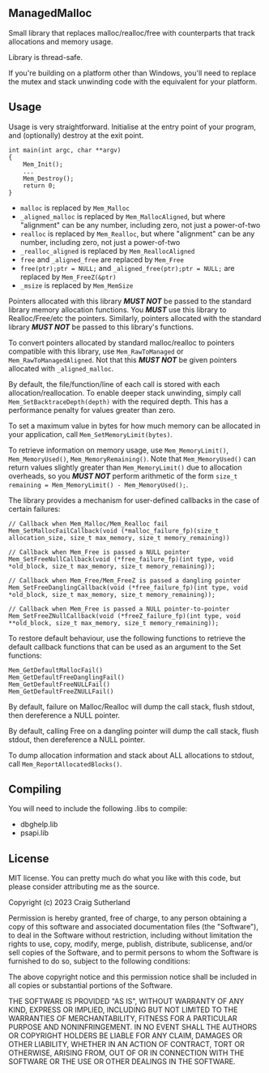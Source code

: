 ManagedMalloc
-------------

Small library that replaces malloc/realloc/free with counterparts that track allocations and memory usage.

Library is thread-safe.

If you're building on a platform other than Windows, you'll need to replace the mutex and stack unwinding code with the equivalent for your platform.

Usage
-----

Usage is very straightforward. Initialise at the entry point of your program, and (optionally) destroy at the exit point.

```
int main(int argc, char **argv)
{
    Mem_Init();
    ...
    Mem_Destroy();
    return 0;
}
```

- ```malloc``` is replaced by ```Mem_Malloc```
- ```_aligned_malloc``` is replaced by ```Mem_MallocAligned```, but where "alignment" can be any number, including zero, not just a power-of-two
- ```realloc``` is replaced by ```Mem_Realloc```, but where "alignment" can be any number, including zero, not just a power-of-two
- ```_realloc_aligned``` is replaced by ```Mem_ReallocAligned```
- ```free``` and ```_aligned_free``` are replaced by ```Mem_Free```
- ```free(ptr);ptr = NULL;``` and ```_aligned_free(ptr);ptr = NULL;``` are replaced by ```Mem_FreeZ(&ptr)```
- ```_msize``` is replaced by ```Mem_MemSize```

Pointers allocated with this library ***MUST NOT*** be passed to the standard library memory allocation functions. You ***MUST*** use this library to Realloc/Free/etc the pointers. Similarly, pointers allocated with the standard library ***MUST NOT*** be passed to this library's functions.

To convert pointers allocated by standard malloc/realloc to pointers compatible with this library, use ```Mem_RawToManaged``` or ```Mem_RawToManagedAligned```. Not that this ***MUST NOT*** be given pointers allocated with ```_aligned_malloc```.

By default, the file/function/line of each call is stored with each allocation/reallocation. To enable deeper stack unwinding, simply call ```Mem_SetBacktraceDepth(depth)``` with the required depth. This has a performance penalty for values greater than zero.

To set a maximum value in bytes for how much memory can be allocated in your application, call ```Mem_SetMemoryLimit(bytes)```.

To retrieve information on memory usage, use ```Mem_MemoryLimit()```, ```Mem_MemoryUsed()```, ```Mem_MemoryRemaining()```. Note that ```Mem_MemoryUsed()``` can return values slightly greater than ```Mem_MemoryLimit()``` due to allocation overheads, so you ***MUST NOT*** perform arithmetic of the form ```size_t remaining = Mem_MemoryLimit() - Mem_MemoryUsed();```.

The library provides a mechanism for user-defined callbacks in the case of certain failures:

```
// Callback when Mem_Malloc/Mem_Realloc fail
Mem_SetMallocFailCallback(void (*malloc_failure_fp)(size_t allocation_size, size_t max_memory, size_t memory_remaining))

// Callback when Mem_Free is passed a NULL pointer
Mem_SetFreeNullCallback(void (*free_failure_fp)(int type, void *old_block, size_t max_memory, size_t memory_remaining));

// Callback when Mem_Free/Mem_FreeZ is passed a dangling pointer
Mem_SetFreeDanglingCallback(void (*free_failure_fp)(int type, void *old_block, size_t max_memory, size_t memory_remaining));

// Callback when Mem_Free is passed a NULL pointer-to-pointer
Mem_SetFreeZNullCallback(void (*freeZ_failure_fp)(int type, void **old_block, size_t max_memory, size_t memory_remaining));
```

To restore default behaviour, use the following functions to retrieve the default callback functions that can be used as an argument to the Set functions:

```
Mem_GetDefaultMallocFail()
Mem_GetDefaultFreeDanglingFail()
Mem_GetDefaultFreeNULLFail()
Mem_GetDefaultFreeZNULLFail()
```

By default, failure on Malloc/Realloc will dump the call stack, flush stdout, then dereference a NULL pointer.

By default, calling Free on a dangling pointer will dump the call stack, flush stdout, then dereference a NULL pointer.

To dump allocation information and stack about ALL allocations to stdout, call ```Mem_ReportAllocatedBlocks()```.

Compiling
---------

You will need to include the following .libs to compile:

- dbghelp.lib
- psapi.lib

License
-------

MIT license. You can pretty much do what you like with this code, but please consider attributing me as the source.

Copyright (c) 2023 Craig Sutherland

Permission is hereby granted, free of charge, to any person obtaining a copy of this software and associated documentation files (the "Software"), to deal in the Software without restriction, including without limitation the rights to use, copy, modify, merge, publish, distribute, sublicense, and/or sell copies of the Software, and to permit persons to whom the Software is furnished to do so, subject to the following conditions:

The above copyright notice and this permission notice shall be included in all copies or substantial portions of the Software.

THE SOFTWARE IS PROVIDED "AS IS", WITHOUT WARRANTY OF ANY KIND, EXPRESS OR IMPLIED, INCLUDING BUT NOT LIMITED TO THE WARRANTIES OF MERCHANTABILITY, FITNESS FOR A PARTICULAR PURPOSE AND NONINFRINGEMENT. IN NO EVENT SHALL THE AUTHORS OR COPYRIGHT HOLDERS BE LIABLE FOR ANY CLAIM, DAMAGES OR OTHER LIABILITY, WHETHER IN AN ACTION OF CONTRACT, TORT OR OTHERWISE, ARISING FROM, OUT OF OR IN CONNECTION WITH THE SOFTWARE OR THE USE OR OTHER DEALINGS IN THE SOFTWARE.
